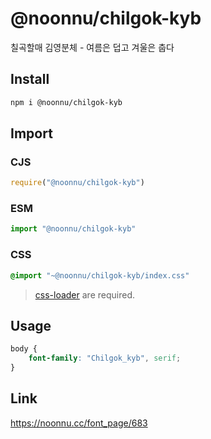 # @noonnu/chilgok-kyb
칠곡할매 김영분체 - 여름은 덥고 겨울은 춥다

## Install
```sh
npm i @noonnu/chilgok-kyb
```
## Import
### CJS
```js
require("@noonnu/chilgok-kyb")
```
### ESM
```js
import "@noonnu/chilgok-kyb"
```
### CSS 
```css
@import "~@noonnu/chilgok-kyb/index.css"
```
> [css-loader](https://github.com/webpack-contrib/css-loader) are required.

## Usage
```css
body {
    font-family: "Chilgok_kyb", serif;
}
```

## Link
https://noonnu.cc/font_page/683